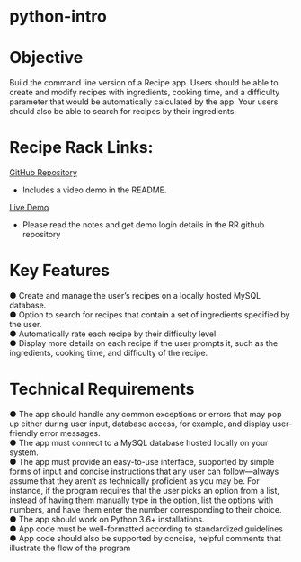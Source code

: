 # python-intro
 
<h1>Objective</h1>
Build the command line version of a Recipe app. Users should be able to create and modify recipes with ingredients, cooking time, and a difficulty
parameter that would be automatically calculated by the app. Your users should also be able to search for
recipes by their ingredients.
<br>

# Recipe Rack Links:
[GitHub Repository](https://github.com/priya-km/recipe-app "Github Repo")
* Includes a video demo in the README.

[Live Demo](https://github.com/priya-km?tab=repositories "RR Live Demo")
* Please read the notes and get demo login details in the RR github repository

<h1>Key Features</h1>
● Create and manage the user’s recipes on a locally hosted MySQL database. <br>
● Option to search for recipes that contain a set of ingredients specified by the user.<br>
● Automatically rate each recipe by their difficulty level.<br>
● Display more details on each recipe if the user prompts it, such as the ingredients, cooking time,
and difficulty of the recipe.<br>

<h1>Technical Requirements</h1>
● The app should handle any common exceptions or errors that may pop up either during user
input, database access, for example, and display user-friendly error messages.<br>
● The app must connect to a MySQL database hosted locally on your system.<br>
● The app must provide an easy-to-use interface, supported by simple forms of input and concise
instructions that any user can follow—always assume that they aren’t as technically proficient as
you may be. For instance, if the program requires that the user picks an option from a list, instead
of having them manually type in the option, list the options with numbers, and have them enter
the number corresponding to their choice.<br>
● The app should work on Python 3.6+ installations.<br>
● App code must be well-formatted according to standardized guidelines<br>
● App code should also be supported by concise, helpful comments that illustrate the flow of the program
